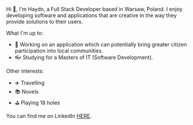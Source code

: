 Hi 👋, I'm Haydn, a Full Stack Developer based in Warsaw, Poland. I enjoy developing software and applications that are creative in the way they provide solutions to their users.

What I'm up to:
* :iphone: Working on an application which can potentially bring greater citizen participation into local communities.
* :eyeglasses: Studying for a Masters of IT (Software Development).

Other interests:
* :airplane: Travelling
* :books: Novels
* :golf: Playing 18 holes

You can find me on LinkedIn [HERE](https://www.linkedin.com/in/haydnmartin/).
